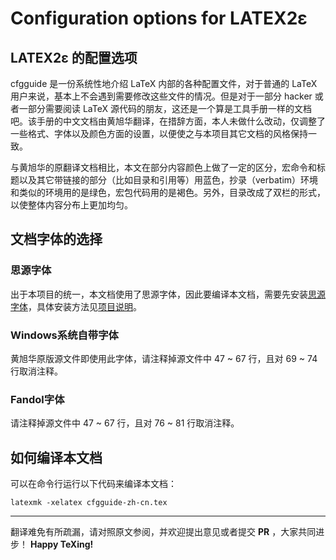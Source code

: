 # Configuration options for LATEX2ε
## LATEX2ε 的配置选项
cfgguide 是一份系统性地介绍 LaTeX 内部的各种配置文件，对于普通的 LaTeX 用户来说，基本上不会遇到需要修改这些文件的情况。但是对于一部分 hacker 或者一部分需要阅读 LaTeX 源代码的朋友，这还是一个算是工具手册一样的文档吧。该手册的中文文档由黄旭华翻译，在措辞方面，本人未做什么改动，仅调整了一些格式、字体以及颜色方面的设置，以便使之与本项目其它文档的风格保持一致。

与黄旭华的原翻译文档相比，本文在部分内容颜色上做了一定的区分，宏命令和标题以及其它带链接的部分（比如目录和引用等）用蓝色，抄录（verbatim）环境和类似的环境用的是绿色，宏包代码用的是褐色。另外，目录改成了双栏的形式，以使整体内容分布上更加均匀。

## 文档字体的选择
### 思源字体
出于本项目的统一，本文档使用了思源字体，因此要编译本文档，需要先安装[思源字体][1]，具体安装方法见[项目说明][2]。
### Windows系统自带字体
黄旭华原版源文件即使用此字体，请注释掉源文件中 47 ~ 67 行，且对 69 ~ 74 行取消注释。
### Fandol字体
请注释掉源文件中 47 ~ 67 行，且对 76 ~ 81 行取消注释。

## 如何编译本文档
可以在命令行运行以下代码来编译本文档：
```
latexmk -xelatex cfgguide-zh-cn.tex
```

---
翻译难免有所疏漏，请对照原文参阅，并欢迎提出意见或者提交 **PR** ，大家共同进步！
**Happy TeXing!**

[1]:https://texer.cn/wp-content/uploads/Source.rar
[2]:https://github.com/rockyzhz/latexdoc-chinese-translation#使用思源字体